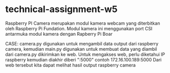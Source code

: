 # technical-assignment-w5

Raspberry PI Camera merupakan modul kamera webcam yang diterbitkan oleh Raspberry Pi Fundation.
Modul kamera ini menggunakan port CSI antarmuka modul kamera dengan Rapberry Pi Boar

CASE:
camera.py digunakan untuk mengambil data output dari raspberry camera,
kemudian main.py digunakan untuk membuat data yang diambil dari camera.py dikirimkan ke web. 
Untuk mengakses web, perlu diketahui IP raspberry kemudian diakhir diberi ":5000" contoh 172.16.100.189:5000
Dari web tersebut kita dapat melihat hasil output raspberry camera
